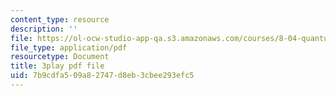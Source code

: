 ```yaml
---
content_type: resource
description: ''
file: https://ol-ocw-studio-app-qa.s3.amazonaws.com/courses/8-04-quantum-physics-i-spring-2016/7b9cdfa509a82747d8eb3cbee293efc5_8x94EgM2Mpg.pdf
file_type: application/pdf
resourcetype: Document
title: 3play pdf file
uid: 7b9cdfa5-09a8-2747-d8eb-3cbee293efc5
---
```

